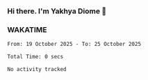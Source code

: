### Hi there. I'm Yakhya Diome 👋

### WAKATIME
<!--START_SECTION:waka-->

```txt
From: 19 October 2025 - To: 25 October 2025

Total Time: 0 secs

No activity tracked
```

<!--END_SECTION:waka-->

